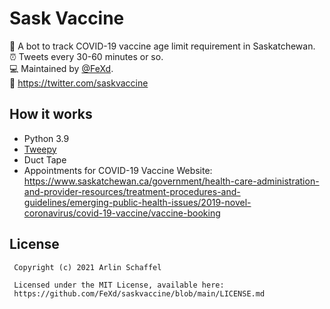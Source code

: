 # Sask Vaccine
🤖 A bot to track COVID-19 vaccine age limit requirement in Saskatchewan.  
⏰ Tweets every 30-60 minutes or so.  
💻 Maintained by [@FeXd](https://github.com/FeXd).  
🐣 https://twitter.com/saskvaccine  

## How it works
- Python 3.9
- [Tweepy](https://github.com/tweepy/tweepy)
- Duct Tape 
- Appointments for COVID-19 Vaccine Website: https://www.saskatchewan.ca/government/health-care-administration-and-provider-resources/treatment-procedures-and-guidelines/emerging-public-health-issues/2019-novel-coronavirus/covid-19-vaccine/vaccine-booking

License
--------

     Copyright (c) 2021 Arlin Schaffel

     Licensed under the MIT License, available here:
     https://github.com/FeXd/saskvaccine/blob/main/LICENSE.md
